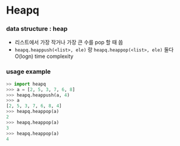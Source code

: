 # Heapq

### data structure : heap

- 리스트에서 가장 작거나 가장 큰 수를 pop 할 때 씀
- `heapq.heappush(<list>, ele)` 랑 `heapq.heappop(<list>, ele)` 둘다 O(logn) time complexity



### usage example

```python
>> import heapq
>>> a = [2, 5, 3, 7, 6, 8]
>>> heapq.heappush(a, 4)
>>> a
[2, 5, 3, 7, 6, 8, 4]
>>> heapq.heappop(a)
2
>>> heapq.heappop(a)
3
>>> heapq.heappop(a)
4
```